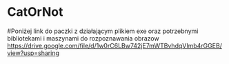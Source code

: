 # CatOrNot

#Poniżej link do paczki z działającym plikiem exe oraz potrzebnymi bibliotekami i maszynami do rozpoznawania obrazow
https://drive.google.com/file/d/1w0rC6LBw742jE7mWTBvhdqVImb4rGGEB/view?usp=sharing
